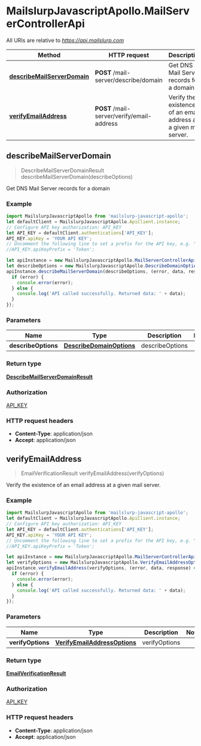 # MailslurpJavascriptApollo.MailServerControllerApi

All URIs are relative to *https://api.mailslurp.com*

Method | HTTP request | Description
------------- | ------------- | -------------
[**describeMailServerDomain**](MailServerControllerApi.md#describeMailServerDomain) | **POST** /mail-server/describe/domain | Get DNS Mail Server records for a domain
[**verifyEmailAddress**](MailServerControllerApi.md#verifyEmailAddress) | **POST** /mail-server/verify/email-address | Verify the existence of an email address at a given mail server.



## describeMailServerDomain

> DescribeMailServerDomainResult describeMailServerDomain(describeOptions)

Get DNS Mail Server records for a domain

### Example

```javascript
import MailslurpJavascriptApollo from 'mailslurp-javascript-apollo';
let defaultClient = MailslurpJavascriptApollo.ApiClient.instance;
// Configure API key authorization: API_KEY
let API_KEY = defaultClient.authentications['API_KEY'];
API_KEY.apiKey = 'YOUR API KEY';
// Uncomment the following line to set a prefix for the API key, e.g. "Token" (defaults to null)
//API_KEY.apiKeyPrefix = 'Token';

let apiInstance = new MailslurpJavascriptApollo.MailServerControllerApi();
let describeOptions = new MailslurpJavascriptApollo.DescribeDomainOptions(); // DescribeDomainOptions | describeOptions
apiInstance.describeMailServerDomain(describeOptions, (error, data, response) => {
  if (error) {
    console.error(error);
  } else {
    console.log('API called successfully. Returned data: ' + data);
  }
});
```

### Parameters


Name | Type | Description  | Notes
------------- | ------------- | ------------- | -------------
 **describeOptions** | [**DescribeDomainOptions**](DescribeDomainOptions.md)| describeOptions | 

### Return type

[**DescribeMailServerDomainResult**](DescribeMailServerDomainResult.md)

### Authorization

[API_KEY](../README.md#API_KEY)

### HTTP request headers

- **Content-Type**: application/json
- **Accept**: application/json


## verifyEmailAddress

> EmailVerificationResult verifyEmailAddress(verifyOptions)

Verify the existence of an email address at a given mail server.

### Example

```javascript
import MailslurpJavascriptApollo from 'mailslurp-javascript-apollo';
let defaultClient = MailslurpJavascriptApollo.ApiClient.instance;
// Configure API key authorization: API_KEY
let API_KEY = defaultClient.authentications['API_KEY'];
API_KEY.apiKey = 'YOUR API KEY';
// Uncomment the following line to set a prefix for the API key, e.g. "Token" (defaults to null)
//API_KEY.apiKeyPrefix = 'Token';

let apiInstance = new MailslurpJavascriptApollo.MailServerControllerApi();
let verifyOptions = new MailslurpJavascriptApollo.VerifyEmailAddressOptions(); // VerifyEmailAddressOptions | verifyOptions
apiInstance.verifyEmailAddress(verifyOptions, (error, data, response) => {
  if (error) {
    console.error(error);
  } else {
    console.log('API called successfully. Returned data: ' + data);
  }
});
```

### Parameters


Name | Type | Description  | Notes
------------- | ------------- | ------------- | -------------
 **verifyOptions** | [**VerifyEmailAddressOptions**](VerifyEmailAddressOptions.md)| verifyOptions | 

### Return type

[**EmailVerificationResult**](EmailVerificationResult.md)

### Authorization

[API_KEY](../README.md#API_KEY)

### HTTP request headers

- **Content-Type**: application/json
- **Accept**: application/json

